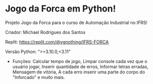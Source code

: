 # Jogo da Forca em Python!
Projeto Jogo da Forca para o curso de Automação Industrial no IFRS!

Criador: Michael Rodrigues dos Santos

Replit: https://replit.com/@ygnothing/IFRS-FORCA

Versão Python: ">=3.10.0,<3.11"

   - Funções: 
Calcular tempo de jogo, 
Limpar console cada vez que o usuário jogar, 
Inserir quantidade de erros, 
Informar letras erradas, 
Mensagem de vitória, 
A cada erro inserir uma parte do corpo do "Inforcado" 
e muito mais.
